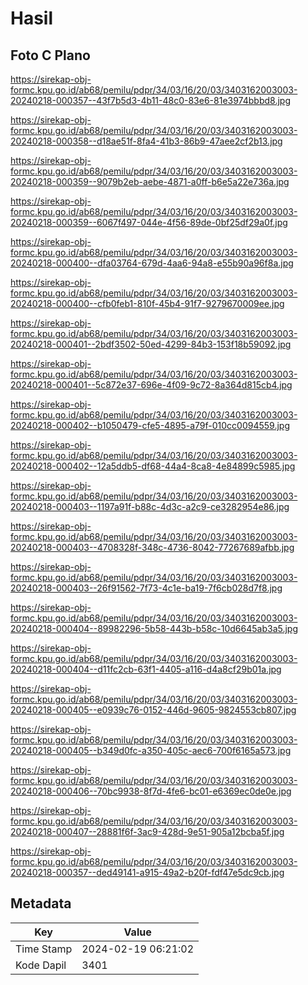 # Hasil

## Foto C Plano

https://sirekap-obj-formc.kpu.go.id/ab68/pemilu/pdpr/34/03/16/20/03/3403162003003-20240218-000357--43f7b5d3-4b11-48c0-83e6-81e3974bbbd8.jpg

https://sirekap-obj-formc.kpu.go.id/ab68/pemilu/pdpr/34/03/16/20/03/3403162003003-20240218-000358--d18ae51f-8fa4-41b3-86b9-47aee2cf2b13.jpg

https://sirekap-obj-formc.kpu.go.id/ab68/pemilu/pdpr/34/03/16/20/03/3403162003003-20240218-000359--9079b2eb-aebe-4871-a0ff-b6e5a22e736a.jpg

https://sirekap-obj-formc.kpu.go.id/ab68/pemilu/pdpr/34/03/16/20/03/3403162003003-20240218-000359--6067f497-044e-4f56-89de-0bf25df29a0f.jpg

https://sirekap-obj-formc.kpu.go.id/ab68/pemilu/pdpr/34/03/16/20/03/3403162003003-20240218-000400--dfa03764-679d-4aa6-94a8-e55b90a96f8a.jpg

https://sirekap-obj-formc.kpu.go.id/ab68/pemilu/pdpr/34/03/16/20/03/3403162003003-20240218-000400--cfb0feb1-810f-45b4-91f7-9279670009ee.jpg

https://sirekap-obj-formc.kpu.go.id/ab68/pemilu/pdpr/34/03/16/20/03/3403162003003-20240218-000401--2bdf3502-50ed-4299-84b3-153f18b59092.jpg

https://sirekap-obj-formc.kpu.go.id/ab68/pemilu/pdpr/34/03/16/20/03/3403162003003-20240218-000401--5c872e37-696e-4f09-9c72-8a364d815cb4.jpg

https://sirekap-obj-formc.kpu.go.id/ab68/pemilu/pdpr/34/03/16/20/03/3403162003003-20240218-000402--b1050479-cfe5-4895-a79f-010cc0094559.jpg

https://sirekap-obj-formc.kpu.go.id/ab68/pemilu/pdpr/34/03/16/20/03/3403162003003-20240218-000402--12a5ddb5-df68-44a4-8ca8-4e84899c5985.jpg

https://sirekap-obj-formc.kpu.go.id/ab68/pemilu/pdpr/34/03/16/20/03/3403162003003-20240218-000403--1197a91f-b88c-4d3c-a2c9-ce3282954e86.jpg

https://sirekap-obj-formc.kpu.go.id/ab68/pemilu/pdpr/34/03/16/20/03/3403162003003-20240218-000403--4708328f-348c-4736-8042-77267689afbb.jpg

https://sirekap-obj-formc.kpu.go.id/ab68/pemilu/pdpr/34/03/16/20/03/3403162003003-20240218-000403--26f91562-7f73-4c1e-ba19-7f6cb028d7f8.jpg

https://sirekap-obj-formc.kpu.go.id/ab68/pemilu/pdpr/34/03/16/20/03/3403162003003-20240218-000404--89982296-5b58-443b-b58c-10d6645ab3a5.jpg

https://sirekap-obj-formc.kpu.go.id/ab68/pemilu/pdpr/34/03/16/20/03/3403162003003-20240218-000404--d11fc2cb-63f1-4405-a116-d4a8cf29b01a.jpg

https://sirekap-obj-formc.kpu.go.id/ab68/pemilu/pdpr/34/03/16/20/03/3403162003003-20240218-000405--e0939c76-0152-446d-9605-9824553cb807.jpg

https://sirekap-obj-formc.kpu.go.id/ab68/pemilu/pdpr/34/03/16/20/03/3403162003003-20240218-000405--b349d0fc-a350-405c-aec6-700f6165a573.jpg

https://sirekap-obj-formc.kpu.go.id/ab68/pemilu/pdpr/34/03/16/20/03/3403162003003-20240218-000406--70bc9938-8f7d-4fe6-bc01-e6369ec0de0e.jpg

https://sirekap-obj-formc.kpu.go.id/ab68/pemilu/pdpr/34/03/16/20/03/3403162003003-20240218-000407--28881f6f-3ac9-428d-9e51-905a12bcba5f.jpg

https://sirekap-obj-formc.kpu.go.id/ab68/pemilu/pdpr/34/03/16/20/03/3403162003003-20240218-000357--ded49141-a915-49a2-b20f-fdf47e5dc9cb.jpg


## Metadata

| Key        | Value               |
| ---------- | ------------------- |
| Time Stamp | 2024-02-19 06:21:02 |
| Kode Dapil | 3401                |



